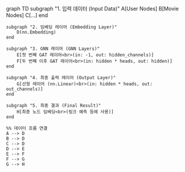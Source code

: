 graph TD
    subgraph "1. 입력 데이터 (Input Data)"
        A[User Nodes]
        B[Movie Nodes]
        C[...]
    end

    subgraph "2. 임베딩 레이어 (Embedding Layer)"
        D(nn.Embedding)
    end

    subgraph "3. GNN 레이어 (GNN Layers)"
        E[첫 번째 GAT 레이어<br>(in: -1, out: hidden_channels)]
        F[두 번째 이후 GAT 레이어<br>(in: hidden * heads, out: hidden)]
    end

    subgraph "4. 최종 출력 레이어 (Output Layer)"
        G[선형 레이어 (nn.Linear)<br>(in: hidden * heads, out: out_channels)]
    end

    subgraph "5. 최종 결과 (Final Result)"
        H[최종 노드 임베딩<br>(링크 예측 등에 사용)]
    end

    %% 데이터 흐름 연결
    A --> D
    B --> D
    C --> D
    D --> E
    E --> F
    F --> G
    G --> H
